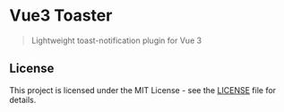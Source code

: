 # Vue3 Toaster

> Lightweight toast-notification plugin for Vue 3

## License

This project is licensed under the MIT License - see the [LICENSE](LICENSE) file for details.
